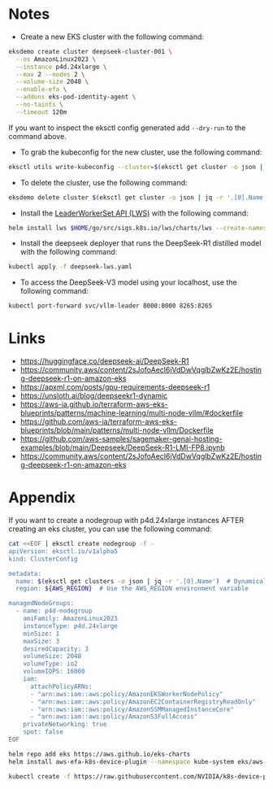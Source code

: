 Notes
=====

- Create a new EKS cluster with the following command:
```bash
eksdemo create cluster deepseek-cluster-001 \
  --os AmazonLinux2023 \
  --instance p4d.24xlarge \
  --max 2 --nodes 2 \
  --volume-size 2048 \
  --enable-efa \
  --addons eks-pod-identity-agent \
  --no-taints \
  --timeout 120m
```
If you want to inspect the eksctl config generated add `--dry-run` to the command above.

- To grab the kubeconfig for the new cluster, use the following command:
```bash
eksctl utils write-kubeconfig --cluster=$(eksctl get cluster -o json | jq -r '.[0].Name')
```
- To delete the cluster, use the following command:
```bash
eksdemo delete cluster $(eksctl get cluster -o json | jq -r '.[0].Name')
```
- Install the [LeaderWorkerSet API (LWS)](https://github.com/kubernetes-sigs/lws) with the following command:
```bash
helm install lws $HOME/go/src/sigs.k8s.io/lws/charts/lws --create-namespace --namespace lws-system
```

- Install the deepseek deployer that runs the DeepSeek-R1 distilled model with the following command:
```bash
kubectl apply -f deepseek-lws.yaml
```

- To access the DeepSeek-V3 model using your localhost, use the following command:
```bash
kubectl port-forward svc/vllm-leader 8000:8000 8265:8265
```
Links
=====
- https://huggingface.co/deepseek-ai/DeepSeek-R1
- https://community.aws/content/2sJofoAecl6jVdDwVqglbZwKz2E/hosting-deepseek-r1-on-amazon-eks
- https://apxml.com/posts/gpu-requirements-deepseek-r1
- https://unsloth.ai/blog/deepseekr1-dynamic
- https://aws-ia.github.io/terraform-aws-eks-blueprints/patterns/machine-learning/multi-node-vllm/#dockerfile
- https://github.com/aws-ia/terraform-aws-eks-blueprints/blob/main/patterns/multi-node-vllm/Dockerfile
- https://github.com/aws-samples/sagemaker-genai-hosting-examples/blob/main/Deepseek/DeepSeek-R1-LMI-FP8.ipynb
- https://community.aws/content/2sJofoAecl6jVdDwVqglbZwKz2E/hosting-deepseek-r1-on-amazon-eks

Appendix
========

If you want to create a nodegroup with p4d.24xlarge instances AFTER creating an eks cluster, you can use the following command:

```bash
cat <<EOF | eksctl create nodegroup -f -
apiVersion: eksctl.io/v1alpha5
kind: ClusterConfig

metadata:
  name: $(eksctl get clusters -o json | jq -r '.[0].Name')  # Dynamically pick the first cluster
  region: ${AWS_REGION}  # Use the AWS_REGION environment variable

managedNodeGroups:
  - name: p4d-nodegroup
    amiFamily: AmazonLinux2023
    instanceType: p4d.24xlarge
    minSize: 1
    maxSize: 3
    desiredCapacity: 3
    volumeSize: 2048
    volumeType: io2
    volumeIOPS: 16000
    iam:
      attachPolicyARNs:
      - "arn:aws:iam::aws:policy/AmazonEKSWorkerNodePolicy"
      - "arn:aws:iam::aws:policy/AmazonEC2ContainerRegistryReadOnly"
      - "arn:aws:iam::aws:policy/AmazonSSMManagedInstanceCore"
      - "arn:aws:iam::aws:policy/AmazonS3FullAccess"
    privateNetworking: true
    spot: false
EOF
```

```bash
helm repo add eks https://aws.github.io/eks-charts
helm install aws-efa-k8s-device-plugin --namespace kube-system eks/aws-efa-k8s-device-plugin
```

```bash
kubectl create -f https://raw.githubusercontent.com/NVIDIA/k8s-device-plugin/v0.17.0/deployments/static/nvidia-device-plugin.yml
```

